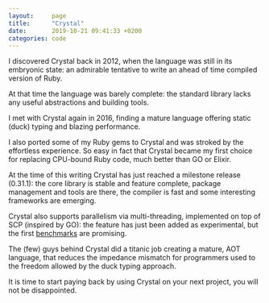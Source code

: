```yaml
---
layout:     page
title:      "Crystal"
date:       2019-10-21 09:41:33 +0200
categories: code
---
```


I discovered Crystal back in 2012, when the language was still in its embryonic state: an admirable tentative to write an ahead of time compiled version of Ruby.

At that time the language was barely complete: the standard library lacks any useful abstractions and building tools.

I met with Crystal again in 2016, finding a mature language offering static (duck) typing and blazing performance.

I also ported some of my Ruby gems to Crystal and was stroked by the effortless experience. So easy in fact that Crystal became my first choice for replacing CPU-bound Ruby code, much better than GO or Elixir.

At the time of this writing Crystal has just reached a milestone release (0.31.1): the core library is stable and feature complete, package management and tools are there, the compiler is fast and some interesting frameworks are emerging.

Crystal also supports parallelism via multi-threading, implemented on top of SCP (inspired by GO): the feature has just been added as experimental, but the first [benchmarks](https://github.com/costajob/app-servers) are promising.

The (few) guys behind Crystal did a titanic job creating a mature, AOT language, that reduces the impedance mismatch for programmers used to the freedom allowed by the duck typing approach.

It is time to start paying back by using Crystal on your next project, you will not be disappointed.
